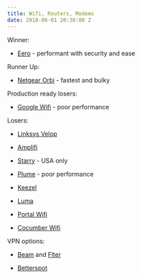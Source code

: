 ```yaml
---
title: Wifi, Routers, Modems
date: 2018-06-01 20:30:00 Z
---
```


Winner:

* [Eero](https://eero.com) - performant with security and ease

Runner Up:

* [Netgear Orbi](https://www.netgear.com/orbi/) - fastest and bulky

Production ready losers:

* [Google Wifi](https://store.google.com/au/product/google_wifi) - poor performance

Losers:

* [Linksys Velop](https://www.linksys.com/us/velop/?ref=producthunt)

* [Amplifi](https://www.amplifi.com)

* [Starry](https://starry.com) - USA only

* [Plume](https://www.plumewifi.com/?ref=producthunt) - poor performance

* [Keezel](https://keezel.co/?ref=producthunt)

* [Luma](https://getluma.com/?ref=producthunt)

* [Portal Wifi](https://portalwifi.com/?ref=producthunt)

* [Cocumber Wifi](https://cucumberwifi.io/?ref=producthunt)

VPN options:

* [Beam](https://flter.me) and [Flter](https://flter.me/flter)

* [Betterspot](https://betterspot.com)